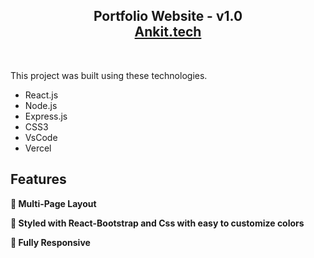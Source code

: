 <h2 align="center">
  Portfolio Website - v1.0<br/>
  <a href="https://google.co.in/" target="_blank">Ankit.tech</a>
</h2>

<br/>

This project was built using these technologies.

- React.js
- Node.js
- Express.js
- CSS3
- VsCode
- Vercel

## Features

**📖 Multi-Page Layout**

**🎨 Styled with React-Bootstrap and Css with easy to customize colors**

**📱 Fully Responsive**
